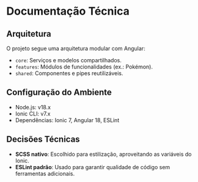 # Documentação Técnica

## Arquitetura

O projeto segue uma arquitetura modular com Angular:

- `core`: Serviços e modelos compartilhados.
- `features`: Módulos de funcionalidades (ex.: Pokémon).
- `shared`: Componentes e pipes reutilizáveis.

## Configuração do Ambiente

- Node.js: v18.x
- Ionic CLI: v7.x
- Dependências: Ionic 7, Angular 18, ESLint

## Decisões Técnicas

- **SCSS nativo**: Escolhido para estilização, aproveitando as variáveis do Ionic.
- **ESLint padrão**: Usado para garantir qualidade de código sem ferramentas adicionais.
